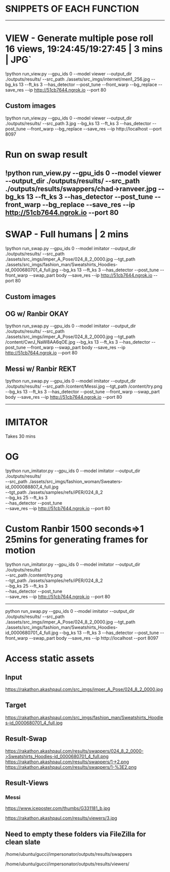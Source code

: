 # SNIPPETS OF EACH FUNCTION
-----------------------------------

# VIEW - Generate multiple pose roll 16 views, 19:24:45/19:27:45 | 3 mins | JPG`

!python run_view.py --gpu_ids 0 --model viewer --output_dir ./outputs/results/  --src_path      ./assets/src_imgs/internet/men1_256.jpg  --bg_ks 13  --ft_ks 3 --has_detector  --post_tune --front_warp --bg_replace --save_res --ip  http://51cb7644.ngrok.io --port 80

## Custom images

!python run_view.py --gpu_ids 0 --model viewer --output_dir ./outputs/results/  --src_path   3.jpg   --bg_ks 13  --ft_ks 3 --has_detector  --post_tune --front_warp --bg_replace --save_res --ip  http://localhost --port 8097


# Run on swap result

!python run_view.py --gpu_ids 0 --model viewer --output_dir ./outputs/results/  --src_path   ./outputs/results/swappers/chad->ranveer.jpg   --bg_ks 13  --ft_ks 3 --has_detector  --post_tune --front_warp --bg_replace --save_res --ip http://51cb7644.ngrok.io --port 80
-----------------------------------

# SWAP - Full humans | 2 mins

!python run_swap.py --gpu_ids 0 --model imitator --output_dir ./outputs/results/ --src_path      ./assets/src_imgs/imper_A_Pose/024_8_2_0000.jpg  --tgt_path      ./assets/src_imgs/fashion_man/Sweatshirts_Hoodies-id_0000680701_4_full.jpg  --bg_ks 13  --ft_ks 3 --has_detector  --post_tune  --front_warp --swap_part body  --save_res --ip http://51cb7644.ngrok.io --port 80


## Custom images

## OG w/ Ranbir OKAY

!python run_swap.py --gpu_ids 0 --model imitator --output_dir ./outputs/results/ --src_path      ./assets/src_imgs/imper_A_Pose/024_8_2_0000.jpg  --tgt_path     /content/CwrJ_NaW8AA6qOE.jpg  --bg_ks 13  --ft_ks 3 --has_detector  --post_tune  --front_warp --swap_part body  --save_res --ip http://51cb7644.ngrok.io --port 80

## Messi w/ Ranbir REKT

!python run_swap.py --gpu_ids 0 --model imitator --output_dir ./outputs/results/ --src_path  /content/Messi.jpg  --tgt_path     /content/try.png  --bg_ks 13  --ft_ks 3 --has_detector  --post_tune  --front_warp --swap_part body  --save_res --ip http://51cb7644.ngrok.io --port 80


-----------------------------------

# IMITATOR

Takes 30 mins

# OG

!python run_imitator.py --gpu_ids 0 --model imitator --output_dir ./outputs/results/  \
--src_path      ./assets/src_imgs/fashion_woman/Sweaters-id_0000088807_4_full.jpg    \
--tgt_path      ./assets/samples/refs/iPER/024_8_2    \
--bg_ks 25  --ft_ks 3 \
--has_detector  --post_tune  \
--save_res  --ip http://51cb7644.ngrok.io --port 80


# Custom Ranbir 1500 seconds=>1 25mins for generating frames for motion

!python run_imitator.py --gpu_ids 0 --model imitator --output_dir ./outputs/results/  \
--src_path      /content/try.png    \
--tgt_path      ./assets/samples/refs/iPER/024_8_2    \
--bg_ks 25  --ft_ks 3 \
--has_detector  --post_tune  \
--save_res  --ip http://51cb7644.ngrok.io --port 80



-----------
python run_swap.py --gpu_ids 0 --model imitator --output_dir ./outputs/results/ --src_path      ./assets/src_imgs/imper_A_Pose/024_8_2_0000.jpg  --tgt_path      ./assets/src_imgs/fashion_man/Sweatshirts_Hoodies-id_0000680701_4_full.jpg  --bg_ks 13  --ft_ks 3 --has_detector  --post_tune  --front_warp --swap_part body  --save_res --ip http://localhost --port 8097

# Access static assets
## Input 
https://rakathon.akashpaul.com/src_imgs/imper_A_Pose/024_8_2_0000.jpg

## Target
https://rakathon.akashpaul.com/src_imgs/fashion_man/Sweatshirts_Hoodies-id_0000680701_4_full.jpg

## Result-Swap
https://rakathon.akashpaul.com/results/swappers/024_8_2_0000->Sweatshirts_Hoodies-id_0000680701_4_full.png
https://rakathon.akashpaul.com/results/swappers/1->2.png
https://rakathon.akashpaul.com/results/swappers/1-%3E2.png

## Result-Views
### Messi
https://www.iceposter.com/thumbs/G331181_b.jpg

https://rakathon.akashpaul.com/results/viewers/3.jpg


## Need to empty these folders via FileZilla for clean slate

/home/ubuntu/gucci/impersonator/outputs/results/swappers

/home/ubuntu/gucci/impersonator/outputs/results/viewers/
